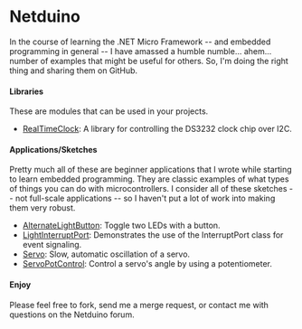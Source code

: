 Netduino
========

In the course of learning the .NET Micro Framework -- and embedded programming in general -- I have amassed a humble numble... ahem... number of examples that might be useful for others. So, I'm doing the right thing and sharing them on GitHub.

#### Libraries
These are modules that can be used in your projects.

* [RealTimeClock]: A library for controlling the DS3232 clock chip over I2C.


#### Applications/Sketches
Pretty much all of these are beginner applications that I wrote while starting to learn embedded programming. They are classic examples of what types of things you can do with microcontrollers. I consider all of these sketches -- not full-scale applications -- so I haven't put a lot of work into making them very robust.

* [AlternateLightButton]: Toggle two LEDs with a button.
* [LightInterruptPort]: Demonstrates the use of the InterruptPort class for event signaling.
* [Servo]: Slow, automatic oscillation of a servo.
* [ServoPotControl]: Control a servo's angle by using a potentiometer.


#### Enjoy 
Please feel free to fork, send me a merge request, or contact me with questions on the Netduino forum. 

[RealTimeClock]: https://github.com/binary10/Netduino/tree/master/RealTimeClock
[AlternateLightButton]: https://github.com/binary10/Netduino/tree/master/AlternateLightButton
[LightInterruptPort]: https://github.com/binary10/Netduino/tree/master/LightInterruptPort
[Servo]: https://github.com/binary10/Netduino/tree/master/Servo
[ServoPotControl]: https://github.com/binary10/Netduino/tree/master/ServoPotControl
